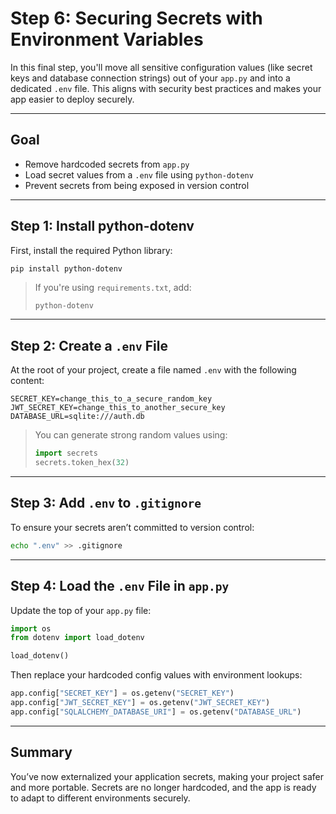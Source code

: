 # Step 6: Securing Secrets with Environment Variables

In this final step, you'll move all sensitive configuration values (like secret keys and database connection strings) out of your `app.py` and into a dedicated `.env` file. This aligns with security best practices and makes your app easier to deploy securely.

---

## Goal
- Remove hardcoded secrets from `app.py`
- Load secret values from a `.env` file using `python-dotenv`
- Prevent secrets from being exposed in version control

---

## Step 1: Install python-dotenv

First, install the required Python library:

```bash
pip install python-dotenv
```

> If you're using `requirements.txt`, add:
>
> ```
> python-dotenv
> ```

---

## Step 2: Create a `.env` File

At the root of your project, create a file named `.env` with the following content:

```env
SECRET_KEY=change_this_to_a_secure_random_key
JWT_SECRET_KEY=change_this_to_another_secure_key
DATABASE_URL=sqlite:///auth.db
```

> You can generate strong random values using:
> ```python
> import secrets
> secrets.token_hex(32)
> ```

---

## Step 3: Add `.env` to `.gitignore`

To ensure your secrets aren’t committed to version control:

```bash
echo ".env" >> .gitignore
```

---

## Step 4: Load the `.env` File in `app.py`

Update the top of your `app.py` file:

```python
import os
from dotenv import load_dotenv

load_dotenv()
```

Then replace your hardcoded config values with environment lookups:

```python
app.config["SECRET_KEY"] = os.getenv("SECRET_KEY")
app.config["JWT_SECRET_KEY"] = os.getenv("JWT_SECRET_KEY")
app.config["SQLALCHEMY_DATABASE_URI"] = os.getenv("DATABASE_URL")
```

---


## Summary

You’ve now externalized your application secrets, making your project safer and more portable. Secrets are no longer hardcoded, and the app is ready to adapt to different environments securely.

